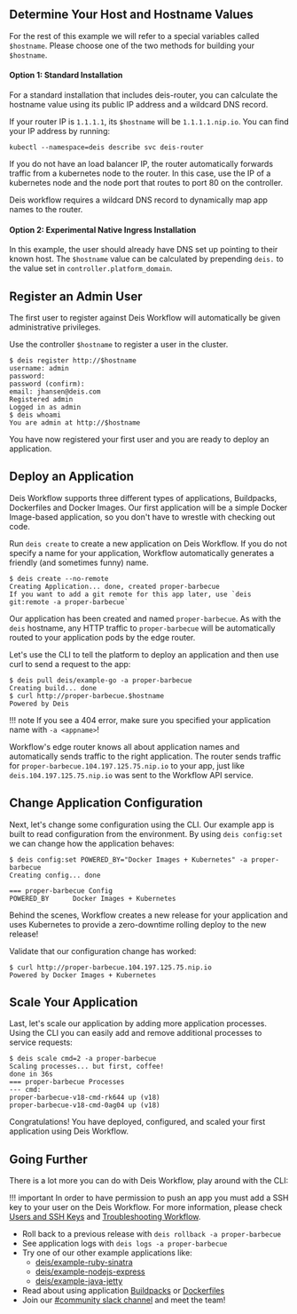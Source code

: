 ## Determine Your Host and Hostname Values

For the rest of this example we will refer to a special variables called `$hostname`. Please choose one of the two methods for building your `$hostname`.

#### Option 1: Standard Installation 

For a standard installation that includes deis-router, you can calculate the hostname value using its public IP address and a wildcard DNS record.

If your router IP is `1.1.1.1`, its `$hostname` will be `1.1.1.1.nip.io`. You can find your IP address by running:
 
```
kubectl --namespace=deis describe svc deis-router
```

If you do not have an load balancer IP, the router automatically forwards traffic from a kubernetes node to the router. In this case, use the IP of a kubernetes node and the node
port that routes to port 80 on the controller.

Deis workflow requires a wildcard DNS record to dynamically map app names to the router.

#### Option 2: Experimental Native Ingress Installation

In this example, the user should already have DNS set up pointing to their known host. The `$hostname` value can be calculated by prepending `deis.` to the value set in `controller.platform_domain`.

## Register an Admin User

The first user to register against Deis Workflow will automatically be given administrative privileges.

Use the controller `$hostname` to register a user in the cluster.

```
$ deis register http://$hostname
username: admin
password:
password (confirm):
email: jhansen@deis.com
Registered admin
Logged in as admin
$ deis whoami
You are admin at http://$hostname
```

You have now registered your first user and you are ready to deploy an application.

## Deploy an Application

Deis Workflow supports three different types of applications, Buildpacks,
Dockerfiles and Docker Images. Our first application will be a simple Docker
Image-based application, so you don't have to wrestle with checking out code.

Run `deis create` to create a new application on Deis Workflow. If you do not
specify a name for your application, Workflow automatically generates a
friendly (and sometimes funny) name.

```
$ deis create --no-remote
Creating Application... done, created proper-barbecue
If you want to add a git remote for this app later, use `deis git:remote -a proper-barbecue`
```

Our application has been created and named `proper-barbecue`. As with the
`deis` hostname, any HTTP traffic to `proper-barbecue` will be automatically
routed to your application pods by the edge router.

Let's use the CLI to tell the platform to deploy an application and then use curl to send a request to the app:

```
$ deis pull deis/example-go -a proper-barbecue
Creating build... done
$ curl http://proper-barbecue.$hostname
Powered by Deis
```

!!! note
        If you see a 404 error, make sure you specified your application name with `-a <appname>`!

Workflow's edge router knows all about application names and automatically
sends traffic to the right application. The router sends traffic for
`proper-barbecue.104.197.125.75.nip.io` to your app, just like
`deis.104.197.125.75.nip.io` was sent to the Workflow API service.

## Change Application Configuration

Next, let's change some configuration using the CLI. Our example app is built
to read configuration from the environment. By using `deis config:set` we can
change how the application behaves:

```
$ deis config:set POWERED_BY="Docker Images + Kubernetes" -a proper-barbecue
Creating config... done

=== proper-barbecue Config
POWERED_BY      Docker Images + Kubernetes
```

Behind the scenes, Workflow creates a new release for your application and uses
Kubernetes to provide a zero-downtime rolling deploy to the new release!

Validate that our configuration change has worked:

```
$ curl http://proper-barbecue.104.197.125.75.nip.io
Powered by Docker Images + Kubernetes
```

## Scale Your Application

Last, let's scale our application by adding more application processes. Using the CLI you can easily add and remove
additional processes to service requests:

```
$ deis scale cmd=2 -a proper-barbecue
Scaling processes... but first, coffee!
done in 36s
=== proper-barbecue Processes
--- cmd:
proper-barbecue-v18-cmd-rk644 up (v18)
proper-barbecue-v18-cmd-0ag04 up (v18)
```

Congratulations! You have deployed, configured, and scaled your first application using Deis Workflow. 

## Going Further
There is a lot more you can do with Deis Workflow, play around with the CLI:

!!! important
    In order to have permission to push an app you must add a SSH key to your user on the Deis Workflow.
    For more information, please check [Users and SSH Keys](../users/ssh-keys/) and [Troubleshooting Workflow](../troubleshooting/).

* Roll back to a previous release with `deis rollback -a proper-barbecue`
* See application logs with `deis logs -a proper-barbecue`
* Try one of our other example applications like:
    * [deis/example-ruby-sinatra](https://github.com/deis/example-ruby-sinatra)
    * [deis/example-nodejs-express](https://github.com/deis/example-nodejs-express)
    * [deis/example-java-jetty](https://github.com/deis/example-java-jetty)
* Read about using application [Buildpacks](../applications/using-buildpacks) or [Dockerfiles](../applications/using-dockerfiles.md)
* Join our [#community slack channel](https://slack.deis.io) and meet the team!
